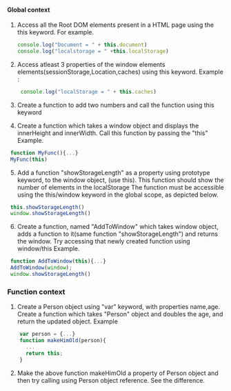 #### Global context

1. Access all the Root DOM elements present in a HTML page using the this keyword.
    For example.

    ```javascript
    console.log("Document = " + this.document)
    console.log("localstorage = " +this.localStorage)
    ```
2. Access atleast 3 properties of the window elements elements(sessionStorage,Location,caches) using this keyword.
Example :
   ```javascript
    console.log("localStorage = " + this.caches)
   ```

3. Create a function to add two numbers and call the function using this keyword
4. Create a function which takes a window object and displays the innerHeight and innerWidth. Call this function by passing the "this"
Example.

  ```javascript
   function MyFunc(){...}
   MyFunc(this)
  ```
5. Add a function "showStorageLength" as a property using prototype keyword, to the window object, (use this). This function should show the number of elements in the localStorage The function must be accessible using the this/window keyword in the global scope, as depicted below.
  ```javascript
   this.showStorageLength()
   window.showStorageLength()
  ```
6. Create a function, named "AddToWindow" which takes window object, adds a function to it(same function "showStorageLength") and returns the window. Try accessing that newly created function using window/this
Example.

  ```javascript
   function AddToWindow(this){...}
   AddToWindow(window);
   window.showStorageLength()
  ```

### Function context

1. Create a Person object using "var" keyword, with properties name,age. Create a function which takes "Person" object and doubles the age, and return the updated object.
Example
  
  ```javascript
      var person = {...}
      function makeHimOld(person){
        ...
        return this;
      }
  ```
2. Make the above function makeHimOld a property of Person object and then try calling using Person object reference. See the difference.
